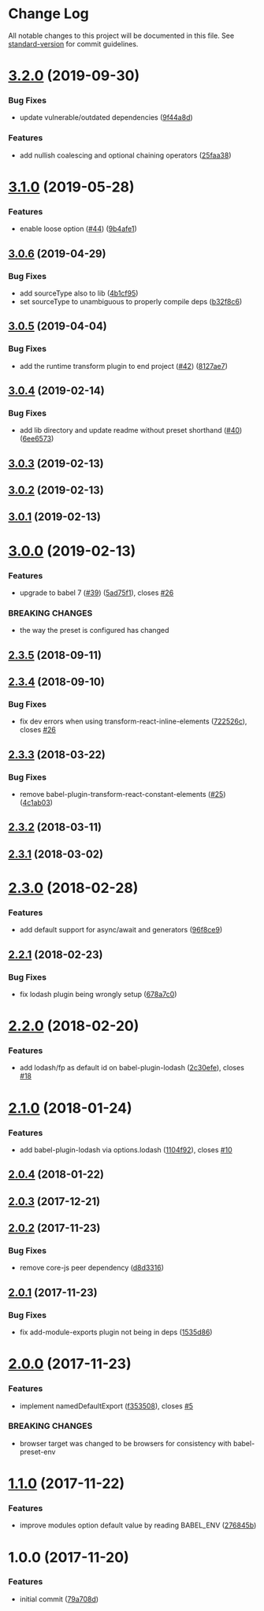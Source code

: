 # Change Log

All notable changes to this project will be documented in this file. See [standard-version](https://github.com/conventional-changelog/standard-version) for commit guidelines.

<a name="3.2.0"></a>
# [3.2.0](https://github.com/moxystudio/babel-preset/compare/v3.1.0...v3.2.0) (2019-09-30)


### Bug Fixes

* update vulnerable/outdated dependencies ([9f44a8d](https://github.com/moxystudio/babel-preset/commit/9f44a8d))


### Features

* add nullish coalescing and optional chaining operators ([25faa38](https://github.com/moxystudio/babel-preset/commit/25faa38))



<a name="3.1.0"></a>
# [3.1.0](https://github.com/moxystudio/babel-preset/compare/v3.0.6...v3.1.0) (2019-05-28)


### Features

* enable loose option ([#44](https://github.com/moxystudio/babel-preset/issues/44)) ([9b4afe1](https://github.com/moxystudio/babel-preset/commit/9b4afe1))



<a name="3.0.6"></a>
## [3.0.6](https://github.com/moxystudio/babel-preset/compare/v3.0.5...v3.0.6) (2019-04-29)


### Bug Fixes

* add sourceType also to lib ([4b1cf95](https://github.com/moxystudio/babel-preset/commit/4b1cf95))
* set sourceType to unambiguous to properly compile deps ([b32f8c6](https://github.com/moxystudio/babel-preset/commit/b32f8c6))



<a name="3.0.5"></a>
## [3.0.5](https://github.com/moxystudio/babel-preset/compare/v3.0.4...v3.0.5) (2019-04-04)


### Bug Fixes

* add the runtime transform plugin to end project ([#42](https://github.com/moxystudio/babel-preset/issues/42)) ([8127ae7](https://github.com/moxystudio/babel-preset/commit/8127ae7))



<a name="3.0.4"></a>
## [3.0.4](https://github.com/moxystudio/babel-preset/compare/v3.0.3...v3.0.4) (2019-02-14)


### Bug Fixes

* add lib directory and update readme without preset shorthand ([#40](https://github.com/moxystudio/babel-preset/issues/40)) ([6ee6573](https://github.com/moxystudio/babel-preset/commit/6ee6573))



<a name="3.0.3"></a>
## [3.0.3](https://github.com/moxystudio/babel-preset/compare/v3.0.2...v3.0.3) (2019-02-13)



<a name="3.0.2"></a>
## [3.0.2](https://github.com/moxystudio/babel-preset/compare/v3.0.1...v3.0.2) (2019-02-13)



<a name="3.0.1"></a>
## [3.0.1](https://github.com/moxystudio/babel-preset/compare/v3.0.0...v3.0.1) (2019-02-13)



<a name="3.0.0"></a>
# [3.0.0](https://github.com/moxystudio/babel-preset/compare/v2.3.5...v3.0.0) (2019-02-13)


### Features

* upgrade to babel 7 ([#39](https://github.com/moxystudio/babel-preset/issues/39)) ([5ad75f1](https://github.com/moxystudio/babel-preset/commit/5ad75f1)), closes [#26](https://github.com/moxystudio/babel-preset/issues/26)


### BREAKING CHANGES

* the way the preset is configured has changed



<a name="2.3.5"></a>
## [2.3.5](https://github.com/moxystudio/babel-preset/compare/v2.3.4...v2.3.5) (2018-09-11)



<a name="2.3.4"></a>
## [2.3.4](https://github.com/moxystudio/babel-preset/compare/v2.3.3...v2.3.4) (2018-09-10)


### Bug Fixes

* fix dev errors when using transform-react-inline-elements ([722526c](https://github.com/moxystudio/babel-preset/commit/722526c)), closes [#26](https://github.com/moxystudio/babel-preset/issues/26)



<a name="2.3.3"></a>
## [2.3.3](https://github.com/moxystudio/babel-preset/compare/v2.3.2...v2.3.3) (2018-03-22)


### Bug Fixes

* remove babel-plugin-transform-react-constant-elements ([#25](https://github.com/moxystudio/babel-preset/issues/25)) ([4c1ab03](https://github.com/moxystudio/babel-preset/commit/4c1ab03))



<a name="2.3.2"></a>
## [2.3.2](https://github.com/moxystudio/babel-preset/compare/v2.3.1...v2.3.2) (2018-03-11)



<a name="2.3.1"></a>
## [2.3.1](https://github.com/moxystudio/babel-preset/compare/v2.3.0...v2.3.1) (2018-03-02)



<a name="2.3.0"></a>
# [2.3.0](https://github.com/moxystudio/babel-preset/compare/v2.2.1...v2.3.0) (2018-02-28)


### Features

* add default support for async/await and generators ([96f8ce9](https://github.com/moxystudio/babel-preset/commit/96f8ce9))



<a name="2.2.1"></a>
## [2.2.1](https://github.com/moxystudio/babel-preset/compare/v2.2.0...v2.2.1) (2018-02-23)


### Bug Fixes

* fix lodash plugin being wrongly setup ([678a7c0](https://github.com/moxystudio/babel-preset/commit/678a7c0))



<a name="2.2.0"></a>
# [2.2.0](https://github.com/moxystudio/babel-preset/compare/v2.1.0...v2.2.0) (2018-02-20)


### Features

* add lodash/fp as default id on babel-plugin-lodash ([2c30efe](https://github.com/moxystudio/babel-preset/commit/2c30efe)), closes [#18](https://github.com/moxystudio/babel-preset/issues/18)



<a name="2.1.0"></a>
# [2.1.0](https://github.com/moxystudio/babel-preset/compare/v2.0.4...v2.1.0) (2018-01-24)


### Features

* add babel-plugin-lodash via options.lodash ([1104f92](https://github.com/moxystudio/babel-preset/commit/1104f92)), closes [#10](https://github.com/moxystudio/babel-preset/issues/10)



<a name="2.0.4"></a>
## [2.0.4](https://github.com/moxystudio/babel-preset/compare/v2.0.3...v2.0.4) (2018-01-22)



<a name="2.0.3"></a>
## [2.0.3](https://github.com/moxystudio/babel-preset/compare/v2.0.2...v2.0.3) (2017-12-21)



<a name="2.0.2"></a>
## [2.0.2](https://github.com/moxystudio/babel-preset/compare/v2.0.1...v2.0.2) (2017-11-23)


### Bug Fixes

* remove core-js peer dependency ([d8d3316](https://github.com/moxystudio/babel-preset/commit/d8d3316))



<a name="2.0.1"></a>
## [2.0.1](https://github.com/moxystudio/babel-preset/compare/v2.0.0...v2.0.1) (2017-11-23)


### Bug Fixes

* fix add-module-exports plugin not being in deps ([1535d86](https://github.com/moxystudio/babel-preset/commit/1535d86))



<a name="2.0.0"></a>
# [2.0.0](https://github.com/moxystudio/babel-preset/compare/v1.1.0...v2.0.0) (2017-11-23)


### Features

* implement namedDefaultExport ([f353508](https://github.com/moxystudio/babel-preset/commit/f353508)), closes [#5](https://github.com/moxystudio/babel-preset/issues/5)


### BREAKING CHANGES

* browser target was changed to be browsers for consistency with babel-preset-env



<a name="1.1.0"></a>
# [1.1.0](https://github.com/moxystudio/babel-preset/compare/v1.0.0...v1.1.0) (2017-11-22)


### Features

* improve modules option default value by reading BABEL_ENV ([276845b](https://github.com/moxystudio/babel-preset/commit/276845b))



<a name="1.0.0"></a>
# 1.0.0 (2017-11-20)


### Features

* initial commit ([79a708d](https://github.com/moxystudio/babel-preset/commit/79a708d))
